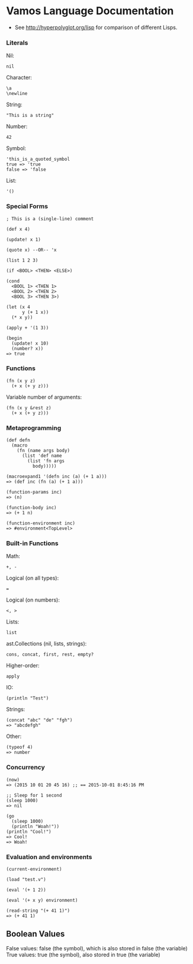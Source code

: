 # Vamos Language Documentation

* See http://hyperpolyglot.org/lisp for comparison of different Lisps.

### Literals

Nil:

    nil

Character:

    \a
    \newline

String:

    "This is a string"

Number:

    42

Symbol:

    'this_is_a_quoted_symbol
    true => 'true
    false => 'false

List:

    '()

### Special Forms

    ; This is a (single-line) comment

    (def x 4)

    (update! x 1)

    (quote x) --OR-- 'x

    (list 1 2 3)

    (if <BOOL> <THEN> <ELSE>)

    (cond
      <BOOL 1> <THEN 1>
      <BOOL 2> <THEN 2>
      <BOOL 3> <THEN 3>)

    (let (x 4
          y (+ 1 x))
      (* x y))

    (apply + '(1 3))

    (begin
      (update! x 10)
      (number? x))
    => true

### Functions

    (fn (x y z)
      (+ x (+ y z)))

Variable number of arguments:

    (fn (x y &rest z)
      (+ x (+ y z)))

### Metaprogramming

    (def defn
      (macro
        (fn (name args body)
          (list 'def name
            (list 'fn args
              body)))))

    (macroexpand1 '(defn inc (a) (+ 1 a)))
    => (def inc (fn (a) (+ 1 a)))

    (function-params inc)
    => (n)

    (function-body inc)
    => (+ 1 n)

    (function-environment inc)
    => #environment<TopLevel>

### Built-in Functions

Math:

    +, -

Logical (on all types):

    =

Logical (on numbers):

    <, >

Lists:

    list

ast.Collections (nil, lists, strings):

    cons, concat, first, rest, empty?

Higher-order:

    apply

IO:

    (println "Test")

Strings:

    (concat "abc" "de" "fgh")
    => "abcdefgh"

Other:

    (typeof 4)
    => number

### Concurrency

    (now)
    => (2015 10 01 20 45 16) ;; == 2015-10-01 8:45:16 PM

    ;; Sleep for 1 second
    (sleep 1000)
    => nil

    (go
      (sleep 1000)
      (println "Woah!"))
    (println "Cool!")
    => Cool!
    => Woah!

### Evaluation and environments

    (current-environment)

    (load "test.v")

    (eval '(+ 1 2))

    (eval '(+ x y) environment)

    (read-string "(+ 41 1)")
    => (+ 41 1)

## Boolean Values

False values: false (the symbol), which is also stored in false (the variable)
True values: true (the symbol), also stored in true (the variable)
